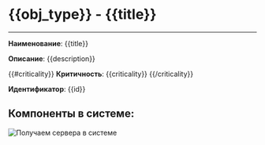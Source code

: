 # {{obj_type}} - {{title}}
***
**Наименование**: {{title}}

**Описание**: {{description}}

{{#criticality}}
**Критичность**: {{criticality}}
{{/criticality}}

**Идентификатор**: {{id}}

## Компоненты в системе:
![Получаем сервера в системе](@entity/seaf.ta.reverse.general.systems_kadzo/components?id={{id}}&domain={{domain}})

